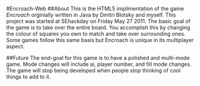 #Encroach-Web
##About
This is the HTML5 implimentation of the game *Encroach* orginially written in Java by Dmitri Blotsky and myself.
This project was started at SEhackday on Friday May 27 2011.
The basic goal of the game is to take over the entire board.
You accomplish this by changing the colour of squares you own to match and take over surrounding ones.
Some games follow this same basis but Encroach is unique in its multiplayer aspect.

##Future
The end-goal for this game is to have a polished and multi-mode game.
Mode changes will include ai, player number, and fill mode changes.
The game will stop being developed when people stop thinking of cool things to add to it.
